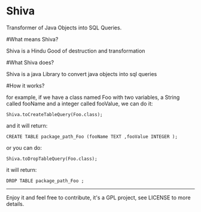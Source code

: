 Shiva
=====

Transformer of Java Objects into SQL Queries.

#What means Shiva?

Shiva is a Hindu Good of destruction and transformation

#What Shiva does?

Shiva is a java Library to convert java objects into sql queries

#How it works?

for example, if we have a class named Foo with two variables, a String called fooName and a integer called fooValue, we can do it:

    Shiva.toCreateTableQuery(Foo.class);

and it will return:

    CREATE TABLE package_path_Foo (fooName TEXT ,fooValue INTEGER );

or you can do:

    Shiva.toDropTableQuery(Foo.class);

it will return:

    DROP TABLE package_path_Foo ;

------

Enjoy it and feel free to contribute, it's a GPL project, see LICENSE to more details.
